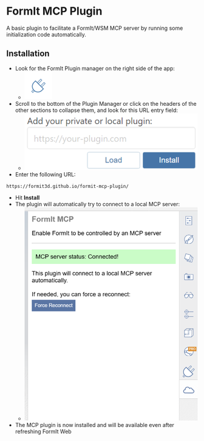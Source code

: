 # FormIt MCP Plugin
A basic plugin to facilitate a FormIt/WSM MCP server by running some initialization code automatically.

## Installation
- Look for the FormIt Plugin manager on the right side of the app:
    - ![Plugin Manager icon](/img/plugin-manager-icon.png)
- Scroll to the bottom of the Plugin Manager or click on the headers of the other sections to collapse them, and look for this URL entry field:
    - ![Plugin Manager custom plugin field](/img/plugin-manager-custom-field.png)
- Enter the following URL:
```
https://formit3d.github.io/formit-mcp-plugin/
```
- Hit **Install**
- The plugin will automatically try to connect to a local MCP server:
    - ![alt text](formit-mcp-status.png)
- The MCP plugin is now installed and will be available even after refreshing FormIt Web